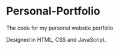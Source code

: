 # Personal-Portfolio
 The code for my personal website portfolio

Designed in HTML, CSS and JavaScript.
